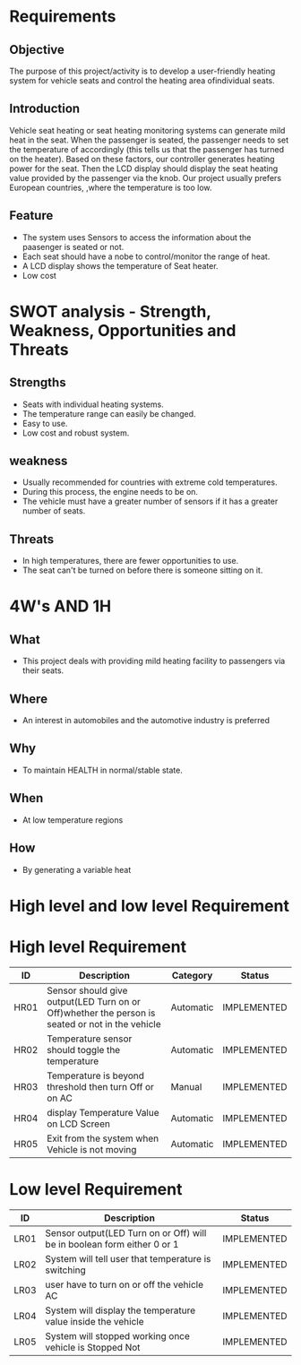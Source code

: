 # Requirements
## Objective
The purpose of this project/activity is to develop a user-friendly heating system for vehicle seats and control the heating area of ​​individual seats.
## Introduction
Vehicle seat heating or seat heating monitoring systems can generate mild heat in the seat. When the passenger is seated, the passenger needs to set the temperature of accordingly (this tells us that the passenger has turned on the heater). Based on these factors, our controller generates heating power for the seat. 
Then the LCD display should display the seat heating value provided by the passenger via the knob. Our project usually prefers European countries, 
,where the temperature is too low.
## Feature
+ The system uses Sensors to access the information about the paasenger is seated or not.
+ Each seat should have a nobe to control/monitor the range of heat.
+ A LCD display shows the temperature of Seat heater.
+ Low cost
# SWOT analysis - Strength, Weakness, Opportunities and Threats
## Strengths
+ Seats with individual heating systems.
+ The temperature range can easily be changed.
+ Easy to use. 
+ Low cost and robust system.
## weakness
+ Usually recommended for countries with extreme cold temperatures.
+ During this process, the engine needs to be on.
+ The vehicle must have a greater number of sensors if it has a greater number of seats.
## Threats
+ In high temperatures, there are fewer opportunities to use.
+ The seat can't be turned on before there is someone sitting on it.
# 4W's AND 1H
## What
+ This project deals with providing mild heating facility to passengers via their seats.
## Where
+ An interest in automobiles and the automotive industry is preferred
## Why
+ To maintain HEALTH in normal/stable state.
## When
+ At low temperature regions
## How
+ By generating a variable heat
# High level and low level Requirement

# High level Requirement 
|ID	  |Description                                                                                               |	 Category|	  Status   |
|-----|----------------------------------------------------------------------------------------------------------|-----------|-------------|
|HR01	|Sensor should give output(LED Turn on or Off)whether the person is seated or not in the vehicle           |  Automatic|	IMPLEMENTED|
|HR02	|Temperature sensor should toggle the temperature	                                                         |  Automatic|	IMPLEMENTED|
|HR03	|Temperature is beyond threshold then turn Off or on AC                                                    |  Manual	 |  IMPLEMENTED|  
|HR04	|display Temperature Value on LCD Screen                                                                   |  Automatic|	IMPLEMENTED|
|HR05	|Exit from the system when Vehicle is not moving	                                                         |  Automatic|	IMPLEMENTED|

# Low level Requirement
|ID  |Description		                                                            |Status      |
|----|--------------------------------------------------------------------------|------------|
|LR01|	Sensor output(LED Turn on or Off) will be in boolean form either 0 or 1	| IMPLEMENTED|
|LR02|	System will tell user that temperature is switching		                  | IMPLEMENTED|
|LR03|  user have to turn on or off the vehicle AC		                          | IMPLEMENTED|
|LR04|	System will display the temperature value inside the vehicle		        | IMPLEMENTED|
|LR05|	System will stopped working once vehicle is Stopped		Not               | IMPLEMENTED|
